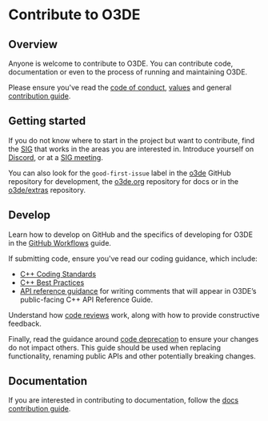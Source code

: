 # Contribute to O3DE

## Overview

Anyone is welcome to contribute to O3DE. You can contribute code, documentation or even to the process of running and maintaining O3DE.

Please ensure you've read the [code of conduct](/code-of-conduct.md), [values](/values.md) and general [contribution guide](/CONTRIBUTING.md). 

## Getting started

If you do not know where to start in the project but want to contribute, find the [SIG](/sigs) that works in the areas you are interested in. Introduce yourself on [Discord](https://discord.com/invite/o3de), or at a [SIG meeting](https://lists.o3de.org/g/o3de-calendar/calendar). 

You can also look for the `good-first-issue` label in the [o3de](https://github.com/o3de/o3de/issues?q=is%3Aissue+is%3Aopen+label%3Agood-first-issue) GitHub repository for development, the [o3de.org](https://github.com/o3de/o3de.org/issues?q=is%3Aissue+is%3Aopen+label%3Agood-first-issue) repository for docs or in the [o3de/extras](https://github.com/o3de/o3de-extras/labels/good-first-issue) repository.

## Develop

Learn how to develop on GitHub and the specifics of developing for O3DE in the [GitHub Workflows](https://www.o3de.org/docs/contributing/to-code/git-workflow/) guide.

If submitting code, ensure you've read our coding guidance, which include:
* [C++ Coding Standards](https://github.com/o3de/sig-core/blob/main/governance/Coding-Standards-and-Style-Guide.md)
* [C++ Best Practices](https://github.com/o3de/sig-core/blob/main/governance/C%2B%2B-Best-Practices-Guide.md)
* [API reference guidance](https://github.com/o3de/sig-core/blob/main/governance/API-Ref-Guidelines-Update.md) for writing comments that will appear in O3DE’s public-facing C++ API Reference Guide.

Understand how [code reviews](/guides/o3de-code-review-guidelines.md) work, along with how to provide constructive feedback.

Finally, read the guidance around [code deprecation](/guides/o3de-deprecation-guidelines.md) to ensure your changes do not impact others. 
This guide should be used when replacing functionality, renaming public APIs and other potentially breaking changes.

## Documentation

If you are interested in contributing to documentation, follow the [docs contribution guide](https://github.com/o3de/o3de.org/blob/main/CONTRIBUTING.md).

